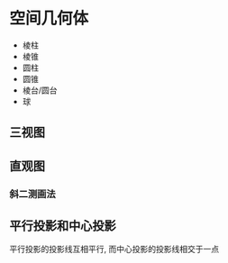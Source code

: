 # 空间几何体

- 棱柱
- 棱锥
- 圆柱
- 圆锥
- 棱台/圆台
- 球

## 三视图

## 直观图

### 斜二测画法

## 平行投影和中心投影

平行投影的投影线互相平行, 而中心投影的投影线相交于一点


